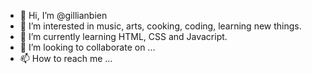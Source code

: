 - 👋 Hi, I’m @gillianbien
- 👀 I’m interested in music, arts, cooking, coding, learning new things.
- 🌱 I’m currently learning HTML, CSS and Javacript.
- 💞️ I’m looking to collaborate on ...
- 📫 How to reach me ...

<!---
gillianbien/gillianbien is a ✨ special ✨ repository because its `README.md` (this file) appears on your GitHub profile.
You can click the Preview link to take a look at your changes.
--->
